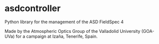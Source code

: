 # asdcontroller

Python library for the management of the ASD FieldSpec 4

Made by the Atmospheric Optics Group of the Valladolid University (GOA-UVa) for a campaign
at Izaña, Tenerife, Spain.
